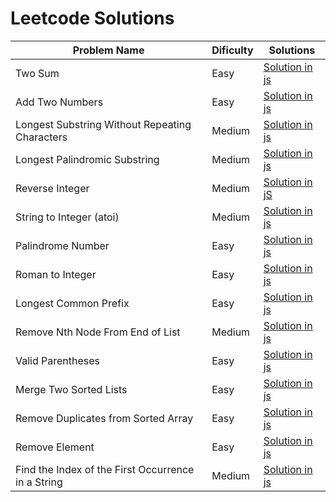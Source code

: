 # Leetcode Solutions

| Problem Name  | Dificulty | Solutions |
| ------------- | ------------- | ------------- |
| Two Sum  | Easy  | [Solution in js](./Two%20Sum/solution.js)  |
| Add Two Numbers  | Easy  | [Solution in js](./Add%20Two%20Numbers/solution.js)  |
| Longest Substring Without Repeating Characters | Medium  | [Solution in js](./Longest%20Substring%20Without%20Repeating%20Characters/solution.js)  |
| Longest Palindromic Substring  | Medium  | [Solution in js](./Longest%20Palindromic%20Substring/solution.js)  |
| Reverse Integer  | Medium  | [Solution in jS](./Reverse%20Integer/solution.js)  |
| String to Integer (atoi)  | Medium  | [Solution in js](./String%20to%20Integer%20(atoi)/solution.js)  |
| Palindrome Number  | Easy  | [Solution in js](./Palindrome%20Number/solution.js)  |
| Roman to Integer  | Easy  | [Solution in js](./Roman%20to%20Integer/solution.js)  |
| Longest Common Prefix  | Easy  | [Solution in js](./Longest%20Common%20Prefix/solution.js)  |
| Remove Nth Node From End of List  | Medium  | [Solution in js](./Remove%20Nth%20Node%20From%20End%20of%20List/solution.js)  |
| Valid Parentheses  | Easy  | [Solution in js](./Valid%20Parentheses/solution.js)  |
| Merge Two Sorted Lists  | Easy  | [Solution in js](./Merge%20Two%20Sorted%20Lists/solution.js)  |
| Remove Duplicates from Sorted Array  | Easy  | [Solution in js](./Remove%20Nth%20Node%20From%20End%20of%20List/solution.js)  |
| Remove Element  | Easy  | [Solution in js](./Remove%20Element/solution.js)  |
| Find the Index of the First Occurrence in a String  | Medium  | [Solution in js](./Find%20the%20Index%20of%20the%20First%20Occurrence%20in%20a%20String/solution.js)  |

